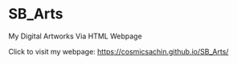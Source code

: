 # SB_Arts
My Digital Artworks Via HTML Webpage

Click to visit my webpage: https://cosmicsachin.github.io/SB_Arts/
